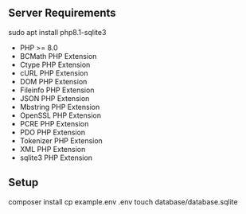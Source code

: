 ## Server Requirements

sudo apt install php8.1-sqlite3

- PHP >= 8.0
- BCMath PHP Extension
- Ctype PHP Extension
- cURL PHP Extension
- DOM PHP Extension
- Fileinfo PHP Extension
- JSON PHP Extension
- Mbstring PHP Extension
- OpenSSL PHP Extension
- PCRE PHP Extension
- PDO PHP Extension
- Tokenizer PHP Extension
- XML PHP Extension
- sqlite3 PHP Extension

## Setup

composer install
cp example.env .env
touch database/database.sqlite